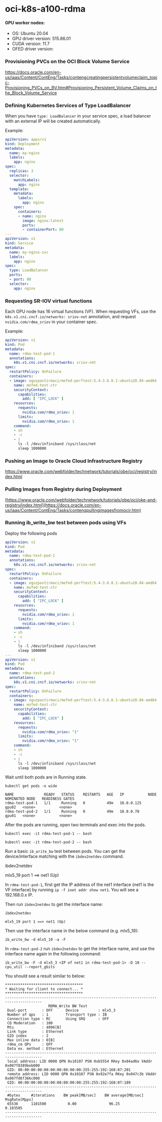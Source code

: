 # oci-k8s-a100-rdma

#### GPU worker nodes:

- OS: Ubuntu 20.04
- GPU driver version: 515.86.01
- CUDA version: 11.7
- OFED driver version: 


### Provisioning PVCs on the OCI Block Volume Service
https://docs.oracle.com/en-us/iaas/Content/ContEng/Tasks/contengcreatingpersistentvolumeclaim_topic-Provisioning_PVCs_on_BV.htm#Provisioning_Persistent_Volume_Claims_on_the_Block_Volume_Service

### Defining Kubernetes Services of Type LoadBalancer
When you have `type: LoadBalancer` in your service spec, a load balancer with an external IP will be created automatically.

Example:

```yaml
apiVersion: apps/v1
kind: Deployment
metadata:
  name: my-nginx
  labels:
    app: nginx
spec:
  replicas: 3
  selector:
    matchLabels:
      app: nginx
  template:
    metadata:
      labels:
        app: nginx
    spec:
      containers:
      - name: nginx
        image: nginx:latest
        ports:
        - containerPort: 80
---
apiVersion: v1
kind: Service
metadata:
  name: my-nginx-svc
  labels:
    app: nginx
spec:
  type: LoadBalancer
  ports:
  - port: 80
  selector:
    app: nginx
```

### Requesting SR-IOV virtual functions

Each GPU node has 16 virtual functions (VF). When requesting VFs, use the `k8s.v1.cni.cncf.io/networks: sriov-net` annotation, and request `nvidia.com/rdma_sriov` in your container spec.

Example:

```yaml
apiVersion: v1
kind: Pod
metadata:
  name: rdma-test-pod-1
  annotations:
    k8s.v1.cni.cncf.io/networks: sriov-net
spec:
  restartPolicy: OnFailure
  containers:
  - image: oguzpastirmaci/mofed-perftest:5.4-3.6.8.1-ubuntu20.04-amd64
    name: mofed-test-ctr
    securityContext:
      capabilities:
        add: [ "IPC_LOCK" ]
    resources: 
      requests:
        nvidia.com/rdma_sriov: 1
      limits:
        nvidia.com/rdma_sriov: 1
    command:
    - sh
    - -c
    - |
      ls -l /dev/infiniband /sys/class/net
      sleep 1000000
 ```


### Pushing an Image to Oracle Cloud Infrastructure Registry
https://www.oracle.com/webfolder/technetwork/tutorials/obe/oci/registry/index.html

### Pulling Images from Registry during Deployment
[https://www.oracle.com/webfolder/technetwork/tutorials/obe/oci/oke-and-registry/index.html](https://docs.oracle.com/en-us/iaas/Content/ContEng/Tasks/contengpullingimagesfromocir.htm)

### Running ib_write_bw test between pods using VFs

Deploy the following pods

```yaml
apiVersion: v1
kind: Pod
metadata:
  name: rdma-test-pod-1
  annotations:
    k8s.v1.cni.cncf.io/networks: sriov-net
spec:
  restartPolicy: OnFailure
  containers:
  - image: oguzpastirmaci/mofed-perftest:5.4-3.6.8.1-ubuntu20.04-amd64
    name: mofed-test-ctr
    securityContext:
      capabilities:
        add: [ "IPC_LOCK" ]
    resources: 
      requests:
        nvidia.com/rdma_sriov: 1
      limits:
        nvidia.com/rdma_sriov: 1
    command:
    - sh
    - -c
    - |
      ls -l /dev/infiniband /sys/class/net
      sleep 1000000
---
apiVersion: v1
kind: Pod
metadata:
  name: rdma-test-pod-2
  annotations:
    k8s.v1.cni.cncf.io/networks: sriov-net
spec:
  restartPolicy: OnFailure
  containers:
  - image: oguzpastirmaci/mofed-perftest:5.4-3.6.8.1-ubuntu20.04-amd64
    name: mofed-test-ctr
    securityContext:
      capabilities:
        add: [ "IPC_LOCK" ]
    resources: 
      requests:
        nvidia.com/rdma_sriov: "1"
      limits:
        nvidia.com/rdma_sriov: "1"
    command:
    - sh
    - -c
    - |
      ls -l /dev/infiniband /sys/class/net
      sleep 1000000
```


Wait until both pods are in Running state.

```
kubectl get pods -o wide

NAME              READY   STATUS    RESTARTS   AGE   IP           NODE    NOMINATED NODE   READINESS GATES
rdma-test-pod-1   1/1     Running   0          49m   10.0.0.125   gpu02   <none>           <none>
rdma-test-pod-2   1/1     Running   0          49m   10.0.0.70    gpu01   <none>           <none>
```

After the pods are running, open two terminals and exec into the pods.

```
kubectl exec -it rdma-test-pod-1 -- bash

kubectl exec -it rdma-test-pod-2 -- bash
```

Run a basic `ib_write_bw` test between pods. You can get the device/interface matching with the `ibdev2netdev` command.


ibdev2netdev

mlx5_19 port 1 ==> net1 (Up)


In `rdma-test-pod-1`, first get the IP address of the net1 interface (net1 is the VF interface) by running `ip -f inet addr show net1`. You will see a 192.168.0.x IP.

Then run `ibdev2netdev` to get the interface name:

```
ibdev2netdev

mlx5_19 port 1 ==> net1 (Up)
```

Then use the interface name in the below command (e.g. mlx5_19):

```
ib_write_bw -d mlx5_19 -a -F
```

In `rdma-test-pod-2` run `ibdev2netdev` to get the interface name, and use the interface name again in the following command: 

```
ib_write_bw -F -d mlx5_3 <IP of net1 in rdma-test-pod-1> -D 10 --cpu_util --report_gbits
```

You should see a result similar to below:

```
************************************
* Waiting for client to connect... *
************************************
---------------------------------------------------------------------------------------
                    RDMA_Write BW Test
 Dual-port       : OFF		Device         : mlx5_3
 Number of qps   : 1		Transport type : IB
 Connection type : RC		Using SRQ      : OFF
 CQ Moderation   : 100
 Mtu             : 4096[B]
 Link type       : Ethernet
 GID index       : 2
 Max inline data : 0[B]
 rdma_cm QPs	 : OFF
 Data ex. method : Ethernet
---------------------------------------------------------------------------------------
 local address: LID 0000 QPN 0x10107 PSN 0xb5554 RKey 0x04ad6e VAddr 0x007f8389beb000
 GID: 00:00:00:00:00:00:00:00:00:00:255:255:192:168:07:201
 remote address: LID 0000 QPN 0x10107 PSN 0x92e7fa RKey 0x047c3b VAddr 0x007fd6f366c000
 GID: 00:00:00:00:00:00:00:00:00:00:255:255:192:168:07:189
---------------------------------------------------------------------------------------
 #bytes     #iterations    BW peak[MB/sec]    BW average[MB/sec]   MsgRate[Mpps]
 65536      1101500          0.00               96.25  		   0.183585
---------------------------------------------------------------------------------------
```

